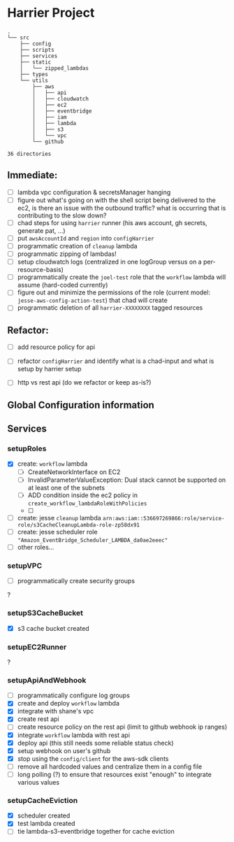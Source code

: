 # Harrier Project

```
.
└── src
    ├── config
    ├── scripts
    ├── services
    ├── static
    │   └── zipped_lambdas
    ├── types
    └── utils
        ├── aws
        │   ├── api
        │   ├── cloudwatch
        │   ├── ec2
        │   ├── eventbridge
        │   ├── iam
        │   ├── lambda
        │   ├── s3
        │   └── vpc
        └── github

36 directories
```
## Immediate:
- [ ] lambda vpc configuration & secretsManager hanging
- [ ] figure out what's going on with the shell script being delivered to the ec2, is there an issue with the outbound traffic?  what is occurring that is contributing to the slow down?
- [ ] chad steps for using `harrier` runner (his aws account, gh secrets, generate pat, ...)
- [ ] put `awsAccountId` and `region` into `configHarrier`
- [ ] programmatic creation of `cleanup` lambda
- [ ] programmatic zipping of lambdas!
- [ ] setup cloudwatch logs (centralized in one logGroup versus on a per-resource-basis)
- [ ] programmatically create the `joel-test` role that the `workflow` lambda will assume (hard-coded currently)
- [ ] figure out and minimize the permissions of the role (current model: `jesse-aws-config-action-test`) that chad will create
- [ ] programmatic deletion of all `harrier-XXXXXXXX` tagged resources

## Refactor:

- [ ] add resource policy for api
- [ ] refactor `configHarrier` and identify what is a chad-input and what is setup by harrier setup
- [ ] http vs rest api (do we refactor or keep as-is?)


## Global Configuration information

## Services

### setupRoles

- [x] create: `workflow` lambda
  - [ ] CreateNetworkInterface on EC2
  - [ ] InvalidParameterValueException: Dual stack cannot be supported on at least one of the subnets
  - [ ] ADD condition inside the ec2 policy in `create_workflow_lambdaRoleWithPolicies`
  - [ ]
- [ ] create: jesse `cleanup` lambda `arn:aws:iam::536697269866:role/service-role/s3CacheCleanupLambda-role-zp58dx91`
- [ ] create: jesse scheduler role `"Amazon_EventBridge_Scheduler_LAMBDA_da0ae2eeec"`
- [ ] other roles...

### setupVPC

- [ ] programmatically create security groups

?

### setupS3CacheBucket

- [x] s3 cache bucket created

### setupEC2Runner

?

### setupApiAndWebhook
- [ ] programmatically configure log groups
- [x] create and deploy `workflow` lambda
- [x] integrate with shane's vpc
- [x] create rest api
- [ ] create resource policy on the rest api (limit to github webhook ip ranges)
- [x] integrate `workflow` lambda with rest api
- [x] deploy api (this still needs some reliable status check)
- [x] setup webhook on user's github 
- [x] stop using the `config/client` for the aws-sdk clients
- [ ] remove all hardcoded values and centralize them in a config file
- [ ] long polling (?) to ensure that resources exist "enough" to integrate various values

### setupCacheEviction

- [x] scheduler created
- [x] test lambda created
- [ ] tie lambda-s3-eventbridge together for cache eviction
